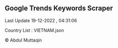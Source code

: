 

## Google Trends Keywords Scraper 
 
Last Update 19-12-2022 , 04:31:06

Country List :
VIETNAM.json



© Abdul Muttaqin 
